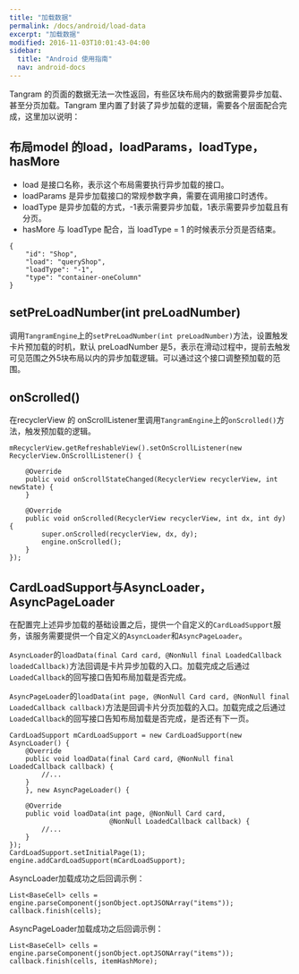 ```yaml
---
title: "加载数据"
permalink: /docs/android/load-data
excerpt: "加载数据"
modified: 2016-11-03T10:01:43-04:00
sidebar:
  title: "Android 使用指南"
  nav: android-docs
---
```


Tangram 的页面的数据无法一次性返回，有些区块布局内的数据需要异步加载、甚至分页加载。Tangram 里内置了封装了异步加载的逻辑，需要各个层面配合完成，这里加以说明：

## 布局model 的load，loadParams，loadType，hasMore

+ load 是接口名称，表示这个布局需要执行异步加载的接口。
+ loadParams 是异步加载接口的常规参数字典，需要在调用接口时透传。
+ loadType 是异步加载的方式，-1表示需要异步加载，1表示需要异步加载且有分页。
+ hasMore 与 loadType 配合，当 loadType = 1 的时候表示分页是否结束。

```
{
	"id": "Shop",
	"load": "queryShop",
	"loadType": "-1",
	"type": "container-oneColumn"
}
```

## setPreLoadNumber(int preLoadNumber)

调用`TangramEngine`上的`setPreLoadNumber(int preLoadNumber)`方法，设置触发卡片预加载的时机，默认 preLoadNumber 是5，表示在滑动过程中，提前去触发可见范围之外5块布局以内的异步加载逻辑。可以通过这个接口调整预加载的范围。

## onScrolled()

在recyclerView 的 onScrollListener里调用`TangramEngine`上的`onScrolled()`方法，触发预加载的逻辑。

```
mRecyclerView.getRefreshableView().setOnScrollListener(new RecyclerView.OnScrollListener() {

    @Override
    public void onScrollStateChanged(RecyclerView recyclerView, int newState) {
    }

    @Override
    public void onScrolled(RecyclerView recyclerView, int dx, int dy) {
        super.onScrolled(recyclerView, dx, dy);
        engine.onScrolled();
    }
});
```

## CardLoadSupport与AsyncLoader，AsyncPageLoader

在配置完上述异步加载的基础设置之后，提供一个自定义的`CardLoadSupport`服务，该服务需要提供一个自定义的`AsyncLoader`和`AsyncPageLoader`。

`AsyncLoader`的`loadData(final Card card, @NonNull final LoadedCallback loadedCallback)`方法回调是卡片异步加载的入口。加载完成之后通过`LoadedCallback`的回写接口告知布局加载是否完成。

`AsyncPageLoader`的`loadData(int page, @NonNull Card card, @NonNull final LoadedCallback callback)`方法是回调卡片分页加载的入口。加载完成之后通过`LoadedCallback`的回写接口告知布局加载是否完成，是否还有下一页。

```
CardLoadSupport mCardLoadSupport = new CardLoadSupport(new AsyncLoader() {
    @Override
    public void loadData(final Card card, @NonNull final LoadedCallback callback) {
        //...
    }
    }, new AsyncPageLoader() {

    @Override
    public void loadData(int page, @NonNull Card card,
                         @NonNull LoadedCallback callback) {
        //...
    }
});
CardLoadSupport.setInitialPage(1);
engine.addCardLoadSupport(mCardLoadSupport);
```

AsyncLoader加载成功之后回调示例：

```
List<BaseCell> cells = engine.parseComponent(jsonObject.optJSONArray("items"));
callback.finish(cells);
```

AsyncPageLoader加载成功之后回调示例：

```
List<BaseCell> cells = engine.parseComponent(jsonObject.optJSONArray("items"));
callback.finish(cells, itemHashMore);
```